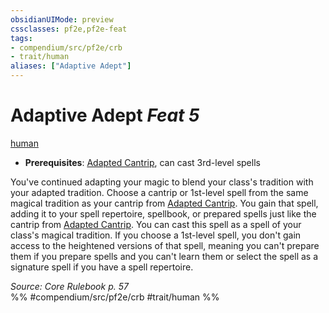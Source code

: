 ```yaml
---
obsidianUIMode: preview
cssclasses: pf2e,pf2e-feat
tags:
- compendium/src/pf2e/crb
- trait/human
aliases: ["Adaptive Adept"]
---
```

# Adaptive Adept  *Feat 5*  
[human](rules/traits/human.md "Human Ancestry & Heritage Trait")  

- **Prerequisites**: [Adapted Cantrip](compendium/feats/adapted-cantrip.md), can cast 3rd-level spells

You've continued adapting your magic to blend your class's tradition with your adapted tradition. Choose a cantrip or 1st-level spell from the same magical tradition as your cantrip from [Adapted Cantrip](compendium/feats/adapted-cantrip.md). You gain that spell, adding it to your spell repertoire, spellbook, or prepared spells just like the cantrip from [Adapted Cantrip](compendium/feats/adapted-cantrip.md). You can cast this spell as a spell of your class's magical tradition. If you choose a 1st-level spell, you don't gain access to the heightened versions of that spell, meaning you can't prepare them if you prepare spells and you can't learn them or select the spell as a signature spell if you have a spell repertoire.

*Source: Core Rulebook p. 57*  
%% #compendium/src/pf2e/crb #trait/human %%